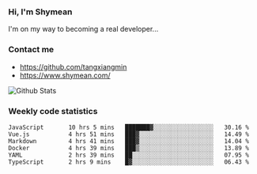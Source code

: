 ### Hi, I'm Shymean

I'm on my way to becoming a real developer...

### Contact me

- <https://github.com/tangxiangmin>
- <https://www.shymean.com/>

![Github Stats](https://github-readme-stats.vercel.app/api?username=tangxiangmin&show_icons=true&theme=dark)


###  Weekly code statistics

<!--START_SECTION:waka-->

```text
JavaScript       10 hrs 5 mins   ███████▓░░░░░░░░░░░░░░░░░   30.16 %
Vue.js           4 hrs 51 mins   ███▓░░░░░░░░░░░░░░░░░░░░░   14.49 %
Markdown         4 hrs 41 mins   ███▓░░░░░░░░░░░░░░░░░░░░░   14.04 %
Docker           4 hrs 39 mins   ███▒░░░░░░░░░░░░░░░░░░░░░   13.89 %
YAML             2 hrs 39 mins   ██░░░░░░░░░░░░░░░░░░░░░░░   07.95 %
TypeScript       2 hrs 9 mins    █▓░░░░░░░░░░░░░░░░░░░░░░░   06.43 %
```

<!--END_SECTION:waka-->